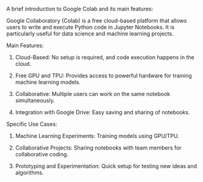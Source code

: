 A brief introduction to Google Colab and its main features:

Google Collaboratory (Colab) is a free cloud-based platform that allows users to write and execute Python code in Jupyter Notebooks. It is particularly useful for data science and machine learning projects.

Main Features:

1. Cloud-Based: No setup is required, and code execution happens in the cloud.

2. Free GPU and TPU: Provides access to powerful hardware for training machine learning models.

3. Collaborative: Multiple users can work on the same notebook simultaneously.

4. Integration with Google Drive: Easy saving and sharing of notebooks.

Specific Use Cases:

1. Machine Learning Experiments: Training models using GPU/TPU.

2. Collaborative Projects: Sharing notebooks with team members for collaborative coding.

3. Prototyping and Experimentation: Quick setup for testing new ideas and algorithms.
